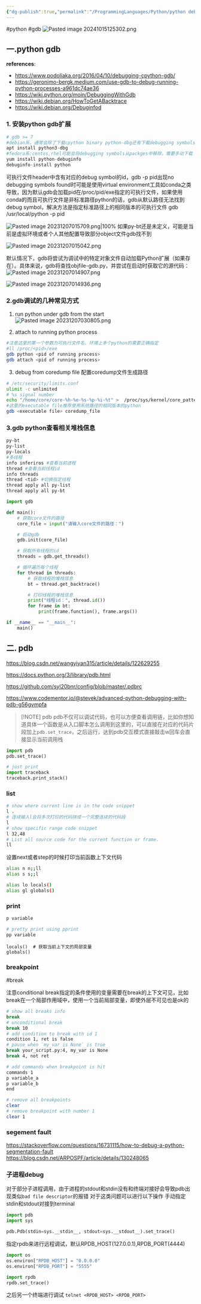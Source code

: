 ```yaml
---
{"dg-publish":true,"permalink":"/ProgrammingLanguages/Python/python debug指南/","noteIcon":"3"}
---
```


#python #gdb
![Pasted image 20241015125302.png](/img/user/ProgrammingLanguages/Python/attachments/Pasted%20image%2020241015125302.png)

## 一.python gdb

**references**:
- https://www.podoliaka.org/2016/04/10/debugging-cpython-gdb/
- https://geronimo-bergk.medium.com/use-gdb-to-debug-running-python-processes-a961dc74ae36
- https://wiki.python.org/moin/DebuggingWithGdb
- https://wiki.debian.org/HowToGetABacktrace
- https://wiki.debian.org/Debuginfod
### 1. 安装python gdb扩展

```python
# gdb >= 7
#debian系，通常会除了下载cpython binary python-dbg还有下载debugging symbols
apt install python3-dbg
#fedora系:centos,rhel可能会将debugging symbols从packges中移除，需要手动下载
yum install python-debuginfo
debuginfo-install python


```
可执行文件header中含有对应的debug symbol的id，gdb -p pid出现no debugging symbols found时可能是使用virtual environment工具如conda之类导致，因为默认gdb会加载pid在/proc/pid/exe指定的可执行文件，如果使用conda的而且可执行文件是非标准路径python的话，gdb从默认路径无法找到debug symbol，解决方法是指定标准路径上的相同版本的可执行文件
gdb /usr/local/python -p pid

![Pasted image 20231207015709.png|100%](/img/user/pics/Pasted%20image%2020231207015709.png)
如果py-bt还是未定义，可能是当前是虚拟环境或者个人其他配置导致部分object文件gdb找不到

![Pasted image 20231207015042.png](/img/user/pics/Pasted%20image%2020231207015042.png)

默认情况下，gdb将尝试为调试中的特定对象文件自动加载Python扩展（如果存在）。具体来说，gdb将查找objfile-gdb.py，并尝试在启动时获取它的源代码：
![Pasted image 20231207014907.png](/img/user/pics/Pasted%20image%2020231207014907.png)

![Pasted image 20231207014936.png](/img/user/pics/Pasted%20image%2020231207014936.png)





### 2.gdb调试的几种常见方式
1. run python under gdb from the start
![Pasted image 20231207030805.png](/img/user/pics/Pasted%20image%2020231207030805.png)

2. attach to running python process

```bash
#注意这里的第一个参数为可执行文件名，环境上多个python的需要正确指定
#ll /proc/<pid>/exe
gdb python <pid of running process>
gdb attach <pid of running process>

```

 3. debug from coredump file
 配置coredump文件生成路径

```bash
# /etc/security/limits.conf
ulimit -c unlimited
# %s signal number
echo "/home/core/core-%h-%e-%s-%p-%i-%t" >  /proc/sys/kernel/core_pattern
#这里的executable file推荐使用系统路径的相同版本的python
gdb <executable file> coredump_file

```

### 3.gdb python查看相关堆栈信息

```bash
py-bt
py-list
py-locals
#多线程
info inferiros #查看当前进程
thread #查看当前线程id
info threads
thread <tid> #切换指定线程
thread apply all py-list
thread apply all py-bt

```


```python
import gdb

def main():
    # 获取core文件的路径
    core_file = input("请输入core文件的路径：")

    # 启动gdb
    gdb.init(core_file)

    # 获取所有线程的id
    threads = gdb.get_threads()

    # 循环遍历每个线程
    for thread in threads:
        # 获取线程的堆栈信息
        bt = thread.get_backtrace()

        # 打印线程的堆栈信息
        print("线程id：", thread.id())
        for frame in bt:
            print(frame.function(), frame.args())

if __name__ == "__main__":
    main()


```


## 二. pdb

https://blog.csdn.net/wangyiyan315/article/details/122629255

https://docs.python.org/3/library/pdb.html

https://github.com/syl20bnr/config/blob/master/.pdbrc

https://www.codementor.io/@stevek/advanced-python-debugging-with-pdb-g56gvmpfa

> [!NOTE] pdb
> pdb不仅可以调试代码，也可以方便查看调用链，比如你想知道具体一个函数是从入口脚本怎么调用到这里的，可以直接在对应的代码片段加上`pdb.set_trace`，之后运行，达到pdb交互模式直接敲击w回车会直接显示当前调用栈


```py
import pdb
pdb.set_trace()

# just print
import traceback
traceback.print_stack()

```

### list

```sh
# show where current line is in the code snippet
l .
# 连续输入l会将多次打印的代码拼成一个完整连续的代码段
l
# show specific range code snippet
l 32,48
# List all source code for the current function or frame. 
ll
```
设置next或者step的时候打印当前函数上下文代码

```sh title:"~/.pdbrc"
alias n n;;ll
alias s s;;l

alias lo locals()
alias gl globals()

```

### print
```sh
p variable

# pretty print using pprint
pp variable

```

```
locals()  # 获取当前上下文的局部变量
globals()

```

### breakpoint
#break

注意conditional break指定的条件使用的变量需要在break的上下文可见，比如break在一个局部作用域中，使用一个当前局部变量，即使外层不可见也是ok的

```sh
# show all breaks info
break
# unconditional break
break 10
# add condition to break with id 1
condition 1, ret is false
# pause when `my_var is None` is true
break your_script.py:4, my_var is None
break 4, not ret

# add commands when breakpoint is hit
commands 1
p variable_a
p variable_b
end

# remove all breakpoints
clear
# remove breakpoint with number 1
clear 1

```

### segement fault

https://stackoverflow.com/questions/16731115/how-to-debug-a-python-segmentation-fault
https://blog.csdn.net/ARPOSPF/article/details/130248065


### 子进程debug
对于部分子进程调用，由于进程的stdout和stdin没有和终端对接好会导致pdb出现类似`bad file descriptor`的报错
对于这类问题可以进行以下操作
手动指定stdin和stdout对接到terminal
```python
import pdb
import sys

pdb.Pdb(stdin=sys.__stdin__, stdout=sys.__stdout__).set_trace()

```
指定rpdb来进行远程调试，默认RPDB_HOST(127.0.0.1),RPDB_PORT(4444)
```python
import os
os.environ["RPDB_HOST"] = "0.0.0.0"
os.environ["RPDB_PORT"] = "5555"

import rpdb
rpdb.set_trace()

```
之后另一个终端进行调试
`telnet <RPDB_HOST> <RPDB_PORT>`